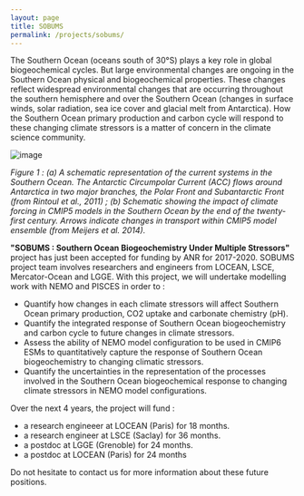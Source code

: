 ```yaml
---
layout: page
title: SOBUMS
permalink: /projects/sobums/
---
```


The Southern Ocean (oceans south of 30°S) plays a key role in global biogeochemical cycles. But large environmental changes are ongoing in the Southern Ocean physical and biogeochemical properties. These changes reflect widespread environmental changes that are occurring throughout the southern hemisphere and over the Southern Ocean (changes in surface winds, solar radiation, sea ice cover and glacial melt from Antarctica). How the Southern Ocean primary production and carbon cycle will respond to these changing climate stressors is a matter of concern in the climate science community.

![image]({{site.baseurl}}/assets/img/projects/sobums-meijers.png "A changing Southern Ocean.")


*Figure 1 : (a) A schematic representation of the current systems in the Southern Ocean. The Antarctic Circumpolar Current (ACC) flows around Antarctica in two major branches, the Polar Front and Subantarctic Front (from Rintoul et al., 2011) ; (b) Schematic showing the impact of climate forcing in CMIP5 models in the Southern Ocean by the end of the twenty-first century. Arrows indicate changes in transport within CMIP5 model ensemble (from Meijers et al. 2014).*

**"SOBUMS : Southern Ocean Biogeochemistry Under Multiple Stressors"** project has just been accepted for funding by ANR for 2017-2020. SOBUMS project team involves researchers and engineers from LOCEAN, LSCE, Mercator-Ocean and LGGE. With this project, we will undertake modelling work with NEMO and PISCES in order to : 

 - Quantify how changes in each climate stressors will affect Southern Ocean primary production, CO2 uptake and carbonate chemistry (pH).
 - Quantify the integrated response of Southern Ocean biogeochemistry and carbon cycle to future changes in climate stressors.
 - Assess the ability of NEMO model configuration to be used in CMIP6 ESMs to quantitatively capture the response of Southern Ocean biogeochemistry to changing climatic stressors.
 - Quantify the uncertainties in the representation of the processes involved in the Southern Ocean biogeochemical response to changing climate stressors in NEMO model configurations.


Over the next 4 years, the project will fund : 

 - a research engineeer at LOCEAN (Paris) for 18 months.
 - a research engineer at LSCE (Saclay) for 36 months.
 - a postdoc at LGGE (Grenoble) for 24 months.
 - a postdoc at LOCEAN (Paris) for 24 months

Do not hesitate to contact us for more information about these future positions. 



